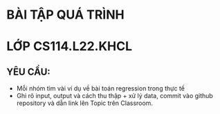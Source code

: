# BÀI TẬP QUÁ TRÌNH
# LỚP CS114.L22.KHCL
## YÊU CẦU:
- Mỗi nhóm tìm vài ví dụ về bài toán regression trong thực tế
- Ghi rõ input, output và cách thu thập + xử lý data, commit vào github repository và dẫn link lên Topic trên Classroom.
